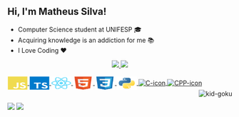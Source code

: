 ## Hi, I'm Matheus Silva!
- Computer Science student at UNIFESP 🎓
- Acquiring knowledge is an addiction for me 📚
- I Love Coding ❤️


<div align="center">
  <a href="https://github.com/math-silva">
  <img width=48% src="https://github-readme-stats.vercel.app/api?username=math-silva&show_icons=true&theme=github_dark&include_all_commits=true&count_private=true"/>
  <img width=48% src="https://github-readme-stats.vercel.app/api/top-langs/?username=math-silva&layout=compact&langs_count=7&theme=github_dark"/>
</div>
  
<div style="display: inline_block"><br>
  <img align="center" alt="Js-icon" height="30em" width="45em" src="https://raw.githubusercontent.com/devicons/devicon/master/icons/javascript/javascript-plain.svg">
  <img align="center" alt="Ts-icon" height="30em" width="45em" src="https://raw.githubusercontent.com/devicons/devicon/master/icons/typescript/typescript-plain.svg">
  <img align="center" alt="React-icon" height="30em" width="45em" src="https://raw.githubusercontent.com/devicons/devicon/master/icons/react/react-original.svg">
  <img align="center" alt="HTML-icon" height="30em" width="45em" src="https://raw.githubusercontent.com/devicons/devicon/master/icons/html5/html5-original.svg">
  <img align="center" alt="CSS-icon" height="30em" width="45em" src="https://raw.githubusercontent.com/devicons/devicon/master/icons/css3/css3-original.svg">
  <img align="center" alt="Python-icon" height="30em" width="45em"" src="https://raw.githubusercontent.com/devicons/devicon/master/icons/python/python-original.svg">
  <img align="center" alt="C-icon" height="30em" width="45em" src="https://cdn.jsdelivr.net/gh/devicons/devicon/icons/c/c-original.svg">
  <img align="center" alt="CPP-icon" height="30em" width="45em" src="https://cdn.jsdelivr.net/gh/devicons/devicon/icons/cplusplus/cplusplus-original.svg">
  <img align="right" alt="kid-goku" height="130em" src="https://github.com/math-silva/math-silva/blob/main/kid-goku.png">
</div>

  ##

<div>
  <a href = "mailto:matheus.souza28042001@gmail.com"><img src="https://img.shields.io/badge/-Gmail-%23333?style=for-the-badge&logo=gmail&logoColor=white" target="_blank"></a>
  <a href="https://www.linkedin.com/in/matheus-silva-563ab61b8/" target="_blank"><img src="https://img.shields.io/badge/-LinkedIn-%230077B5?style=for-the-badge&logo=linkedin&logoColor=white" target="_blank"></a>
</div>
  

